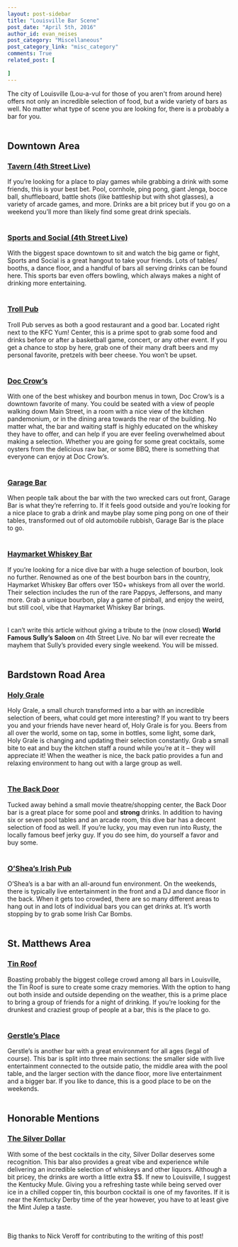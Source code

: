 ```yaml
---
layout: post-sidebar
title: "Louisville Bar Scene"
post_date: "April 5th, 2016"
author_id: evan_neises
post_category: "Miscellaneous"
post_category_link: "misc_category"
comments: True
related_post: [
	
]
---
```

The city of Louisville (Lou-a-vul for those of you aren't from around here) offers not only an incredible selection of food, but a wide variety of bars as well. No matter what type of scene you are looking for, there is a probably a bar for you. <!--endpreview-->
<br><br>
<h2><b>Downtown Area</b></h2>
<h3><a href="http://www.tavernon4thky.com/">Tavern (4th Street Live)</a></h3>
If you’re looking for a place to play games while grabbing a drink with some friends, this is your best bet. Pool, cornhole, ping pong, giant Jenga, bocce ball, shuffleboard, battle shots (like battleship but with shot glasses), a variety of arcade games, and more. Drinks are a bit pricey but if you go on a weekend you’ll more than likely find some great drink specials.
<br><br>
<h3><a href="http://thesportsandsocialclub.com/">Sports and Social (4th Street Live)</a></h3>
With the biggest space downtown to sit and watch the big game or fight, Sports and Social is a great hangout to take your friends. Lots of tables/ booths, a dance floor, and a handful of bars all serving drinks can be found here. This sports bar even offers bowling, which always makes a night of drinking more entertaining. 
<br><br>
<h3><a href="http://www.trollpub.com/">Troll Pub</a></h3>
Troll Pub serves as both a good restaurant and a good bar. Located right next to the KFC Yum! Center, this is a prime spot to grab some food and drinks before or after a basketball game, concert, or any other event. If you get a chance to stop by here, grab one of their many draft beers and my personal favorite, pretzels with beer cheese. You won’t be upset.
<br><br>
<h3><a href="http://doccrows.com/">Doc Crow’s</a></h3>
With one of the best whiskey and bourbon menus in town, Doc Crow’s is a downtown favorite of many. You could be seated with a view of people walking down Main Street, in a room with a nice view of the kitchen pandemonium, or in the dining area towards the rear of the building. No matter what, the bar and waiting staff is highly educated on the whiskey they have to offer, and can help if you are ever feeling overwhelmed about making a selection. Whether you are going for some great cocktails, some oysters from the delicious raw bar, or some BBQ, there is something that everyone can enjoy at Doc Crow’s. 
<br><br>
<h3><a href="http://www.garageonmarket.com/">Garage Bar</a></h3>
When people talk about the bar with the two wrecked cars out front, Garage Bar is what they’re referring to. If it feels good outside and you’re looking for a nice place to grab a drink and maybe play some ping pong on one of their tables, transformed out of old automobile rubbish, Garage Bar is the place to go. 
<br> <br>
<h3><a href="http://www.haymarketwhiskeybar.com/">Haymarket Whiskey Bar</a></h3>
If you’re looking for a nice dive bar with a huge selection of bourbon, look no further. Renowned as one of the best bourbon bars in the country, Haymarket Whiskey Bar offers over 150+ whiskeys from all over the world. Their selection includes the run of the rare Pappys, Jeffersons, and many more. Grab a unique bourbon, play a game of pinball, and enjoy the weird, but still cool, vibe that Haymarket Whiskey Bar brings. 
<br><br><br>
I can’t write this article without giving a tribute to the (now closed) <b>World Famous Sully’s Saloon</b> on 4th Street Live. No bar will ever recreate the mayhem that Sully’s provided every single weekend. You will be missed.
<br><br>
<h2><b>Bardstown Road Area</b></h2>
<h3><a href="http://holygralelouisville.com/">Holy Grale</a></h3>
Holy Grale, a small church transformed into a bar with an incredible selection of beers, what could get more interesting? If you want to try beers you and your friends have never heard of, Holy Grale is for you. Beers from all over the world, some on tap, some in bottles, some light, some dark, Holy Grale is changing and updating their selection constantly. Grab a small bite to eat and buy the kitchen staff a round while you’re at it – they will appreciate it! When the weather is nice, the back patio provides a fun and relaxing environment to hang out with a large group as well.
<br><br>
<h3><a href="http://www.thebackdoorlouisville.com/">The Back Door</a></h3>
Tucked away behind a small movie theatre/shopping center, the Back Door bar is a great place for some pool and <b>strong</b> drinks. In addition to having six or seven pool tables and an arcade room, this dive bar has a decent selection of food as well. If you’re lucky, you may even run into Rusty, the locally famous beef jerky guy. If you do see him, do yourself a favor and buy some.
<br><br>
<h3><a href="http://www.osheaslouisville.net/">O’Shea’s Irish Pub</a></h3>
O’Shea’s is a bar with an all-around fun environment. On the weekends, there is typically live entertainment in the front and a DJ and dance floor in the back. When it gets too crowded, there are so many different areas to hang out in and lots of individual bars you can get drinks at. It’s worth stopping by to grab some Irish Car Bombs.
<br><br>

<h2><b>St. Matthews Area</b></h2>
<h3><a href="http://www.tinrooflouisville.com/">Tin Roof</a></h3>
Boasting probably the biggest college crowd among all bars in Louisville, the Tin Roof is sure to create some crazy memories. With the option to hang out both inside and outside depending on the weather, this is a prime place to bring a group of friends for a night of drinking. If you’re looking for the drunkest and craziest group of people at a bar, this is the place to go. 
<br><br>
<h3><a href="http://www.gerstles.com/">Gerstle’s Place</a></h3>
Gerstle’s is another bar with a great environment for all ages (legal of course). This bar is split into three main sections: the smaller side with live entertainment connected to the outside patio, the middle area with the pool table, and the larger section with the dance floor, more live entertainment and a bigger bar. If you like to dance, this is a good place to be on the weekends. 
<br><br>

<h2><b>Honorable Mentions</b></h2>
<h3><a href="http://www.whiskeybythedrink.com/">The Silver Dollar</a></h3>
With some of the best cocktails in the city, Silver Dollar deserves some recognition. This bar also provides a great vibe and experience while delivering an incredible selection of whiskeys and other liquors. Although a bit pricey, the drinks are worth a little extra $$. If new to Louisville, I suggest the Kentucky Mule. Giving you a refreshing taste while being served over ice in a chilled copper tin, this bourbon cocktail is one of my favorites. If it is near the Kentucky Derby time of the year however, you have to at least give the Mint Julep a taste. 
<br><br><br>

Big thanks to Nick Veroff for contributing to the writing of this post!

